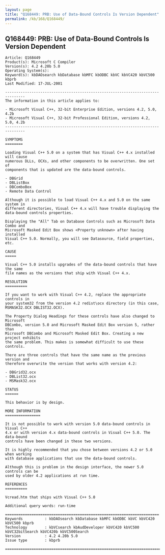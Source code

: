 ```yaml
---
layout: page
title: "Q168449: PRB: Use of Data-Bound Controls Is Version Dependent"
permalink: /kb/168/Q168449/
---
```


## Q168449: PRB: Use of Data-Bound Controls Is Version Dependent

	Article: Q168449
	Product(s): Microsoft C Compiler
	Version(s): 4.2 4.20b 5.0
	Operating System(s): 
	Keyword(s): kbDAOsearch kbDatabase kbMFC kbODBC kbVC kbVC420 kbVC500 kbprb
	Last Modified: 17-JUL-2001
	
	-------------------------------------------------------------------------------
	The information in this article applies to:
	
	- Microsoft Visual C++, 32-bit Enterprise Edition, versions 4.2, 5.0, 4.2b 
	- Microsoft Visual C++, 32-bit Professional Edition, versions 4.2, 5.0, 4.2b 
	-------------------------------------------------------------------------------
	
	SYMPTOMS
	========
	
	Loading Visual C++ 5.0 on a system that has Visual C++ 4.x installed will cause
	numerous DLLs, OCXs, and other components to be overwritten. One set of
	components that is updated are the data-bound controls.
	
	- DBGrid
	- DBListBox
	- DBComboBox
	- Remote Data Control
	
	Although it is possible to load Visual C++ 4.x and 5.0 on the same system in
	different directories, Visual C++ 4.x will have trouble displaying the
	data-bound controls properties.
	
	Displaying the "All" Tab on Database Controls such as Microsoft Data Combo and
	Microsoft Masked Edit Box shows <Property unknown> after having installed
	Visual C++ 5.0. Normally, you will see Datasource, field properties, etc.
	
	CAUSE
	=====
	
	Visual C++ 5.0 installs upgrades of the data-bound controls that have the same
	file names as the versions that ship with Visual C++ 4.x.
	
	RESOLUTION
	==========
	
	If you want to work with Visual C++ 4.2, replace the appropriate controls in
	your system32 from the version 4.2 redist\ocx directory (in this case,
	MSMASK32.OCX DBLIST32.OCX).
	
	The Property Dialog Headings for these controls have also changed to Microsoft
	DBCombo, version 5.0 and Microsoft Masked Edit Box version 5, rather than
	Microsoft DBCombo and Microsoft Masked Edit Box. Creating a new project exhibits
	the same problem. This makes is somewhat difficult to use these controls.
	
	There are three controls that have the same name as the previous version and
	therefore overwrite the version that works with version 4.2:
	
	- DBGrid32.ocx
	- DBList32.ocx
	- MSMask32.ocx
	
	STATUS
	======
	
	This behavior is by design.
	
	MORE INFORMATION
	================
	
	It is not possible to work with version 5.0 data-bound controls in Visual C++
	4.x or with version 4.x data-bound controls in Visual C++ 5.0. The data-bound
	controls have been changed in these two versions.
	
	It is highly recommended that you chose between versions 4.2 or 5.0 when working
	with database applications that use the data-bound controls.
	
	Although this is problem in the design interface, the newer 5.0 controls can be
	used by older 4.2 applications at run time.
	
	REFERENCES
	==========
	
	Vcread.htm that ships with Visual C++ 5.0
	
	Additional query words: run-time
	
	======================================================================
	Keywords          : kbDAOsearch kbDatabase kbMFC kbODBC kbVC kbVC420 kbVC500 kbprb 
	Technology        : kbVCsearch kbAudDeveloper kbVC420 kbVC500 kbVC32bitSearch kbVC420b kbVC500Search
	Version           : 4.2 4.20b 5.0
	Issue type        : kbprb
	
	=============================================================================
	
